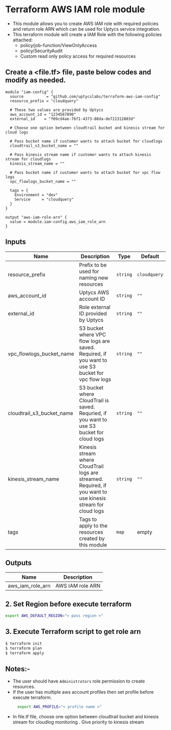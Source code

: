 # Terraform AWS IAM role module

- This module allows you to create AWS IAM role with required policies and return role ARN which can be used for Uptycs service integration.
- This terraform module will create a IAM Role with the following policies attached:
  - policy/job-function/ViewOnlyAccess
  - policy/SecurityAudit
  - Custom read only policy access for required resources

## Create a <file.tf> file, paste below codes and modify as needed.

```
module "iam-config" {
  source          = "github.com/uptycslabs/terraform-aws-iam-config"
  resource_prefix = "cloudquery"

  # These two values are provided by Uptycs
  aws_account_id = "1234567890"
  external_id    = "f09cd4ae-76f1-4373-88da-de721312803d"

  # Choose one option between cloudtrail bucket and kinesis stream for cloud logs

  # Pass bucket name if customer wants to attach bucket for cloudlogs
  cloudtrail_s3_bucket_name = ""

  # Pass kinesis stream name if customer wants to attach kinesis stream for cloudlogs
  kinesis_stream_name = ""

  # Pass bucket name if customer wants to attach bucket for vpc flow logs
  vpc_flowlogs_bucket_name = ""

  tags = {
    Environment = "dev"
    Service     = "cloudquery"
  }
}

output "aws-iam-role-arn" {
  value = module.iam-config.aws_iam_role_arn
}
```

## Inputs

| Name                      | Description                                                                                            | Type     | Default      |
| ------------------------- | ------------------------------------------------------------------------------------------------------ | -------- | ------------ |
| resource_prefix           | Prefix to be used for naming new resources                                                             | `string` | `cloudquery` |
| aws_account_id            | Uptycs AWS account ID                                                                                  | `string` | `""`         |
| external_id               | Role external ID provided by Uptycs                                                                    | `string` | `""`         |
| vpc_flowlogs_bucket_name  | S3 bucket where VPC flow logs are saved. Required, if you want to use S3 bucket for vpc flow logs               | `string` | `""`         |
| cloudtrail_s3_bucket_name | S3 bucket where CloudTrail is saved. Requried, if you want to use S3 bucket for cloud logs                  | `string` | `""`         |
| kinesis_stream_name       | Kinesis stream where CloudTrail logs are streamed. Required, if you want to use kinesis stream for cloud logs | `string` | `""`         |
| tags                      | Tags to apply to the resources created by this module                                                  | `map`    | empty        |

## Outputs

| Name             | Description      |
| ---------------- | ---------------- |
| aws_iam_role_arn | AWS IAM role ARN |

## 2. Set Region before execute terraform

```sh
export AWS_DEFAULT_REGION="< pass region >"
```

## 3. Execute Terraform script to get role arn

```sh
$ terraform init
$ terraform plan
$ terraform apply
```

## Notes:-

- The user should have `Administrators` role permission to create resources.
- If the user has multiple aws account profiles then set profile before execute terraform.
  ```sh
    export AWS_PROFILE="< profile name >"
  ```
 - In file.tf file, choose one option between cloudtrail bucket and kinesis stream for cloudlog monitoring . Give priority to kinesis stream
